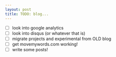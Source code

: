 ```yaml
---
layout: post
title: TODO: blog...
---
```


- [ ] look into google analytics
- [ ] look into disqus (or whatever that is)
- [ ] migrate projects and experimental from OLD blog
- [ ] get movemywords.com working!
- [ ] write some posts!
